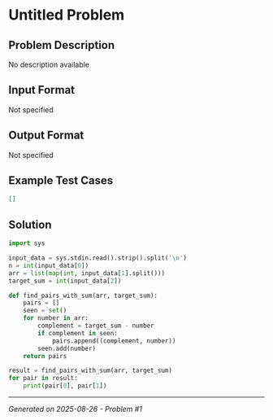 # Untitled Problem

## Problem Description
No description available

## Input Format
Not specified

## Output Format
Not specified

## Example Test Cases
```json
[]
```

## Solution
```python
import sys

input_data = sys.stdin.read().strip().split('\n')
n = int(input_data[0])
arr = list(map(int, input_data[1].split()))
target_sum = int(input_data[2])

def find_pairs_with_sum(arr, target_sum):
    pairs = []
    seen = set()  
    for number in arr:
        complement = target_sum - number
        if complement in seen:
            pairs.append((complement, number))
        seen.add(number)
    return pairs

result = find_pairs_with_sum(arr, target_sum)
for pair in result:
    print(pair[0], pair[1])
```

---
*Generated on 2025-08-26 - Problem #1*
